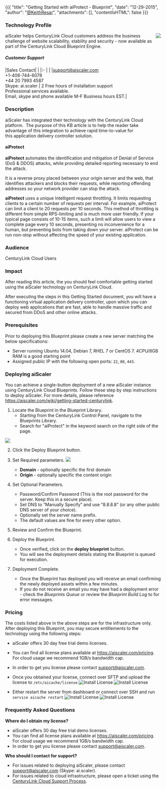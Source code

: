 {{{
  "title": "Getting Started with aiProtect - Blueprint",
  "date": "12-29-2015",
  "author": "<a href='https://twitter.com/KeithResar'>@KeithResar</a>",
  "attachments": [],
  "contentIsHTML": false
}}}

### Technology Profile
<img src="../../images/aiscaler/aiscaler-logo.png" style="border:0;float:right;max-width: 150px;">

aiScaler helps CenturyLink Cloud customers address the business challenge of website scalability, stability and security - now available as part of the CenturyLink Cloud Blueprint Engine.

##### Customer Support
|Sales Contact| |
|:-	| |
|support@aiscaler.com<br>+1-408-744-6078<br>+44 20 7993 4587<br>Skype: ai.scaler | 2 Free hours of installation support<br>Professional services available.<br>Email, skype and phone available M-F Business hours EST.|

### Description
aiScaler has integrated their technology with the CenturyLink Cloud platform.  The purpose of this KB article is to help the reader take advantage of this integration to achieve rapid time-to-value for this application delivery controller solution.

#### aiProtect
**aiProtect** automates the identification and mitigation of Denial of Service (DoS & DDOS) attacks, while providing detailed reporting necessary to end the attack.

It is a reverse proxy placed between your origin server and the web, that identifies attackers and blocks their requests, while reporting offending addresses so your network provider can stop the attack.

**aiProtect** uses a unique Intelligent request throttling. It limits requesting clients to a certain number of requests per interval. For example, aiProtect can limit a client to 20 requests per 10 seconds. This method of throttling is different from simple RPS-limiting and is much more user friendly. If your typical page consists of 10-15 items, such a limit will allow users to view a complete page every 10 seconds, presenting no
inconvenience for a human, but preventing bots from taking down your server. aiProtect can be run non-stop without affecting the speed of your existing application.

### Audience
CenturyLink Cloud Users

### Impact
After reading this article, the you should feel comfortable getting started using the aiScaler technology on CenturyLink Cloud.

After executing the steps in this Getting Started document, you will have a functioning virtual application delivery controller, upon which you can deploy web applications that are fast, able to handle massive traffic and secured from DDoS and other online attacks.

### Prerequisites
Prior to deploying this Blueprint please create a new server matching the below specifications:
* Server running Ubuntu 14.04, Debian 7, RHEL 7 or CentOS 7. 4CPU/8GB RAM is a good starting point
* Assigned public IP with the following open ports: `22`, `80`, `443`.

### Deploying aiScaler
You can achieve a single-button deployment of a new aiScaler instance using CenturyLink Cloud Blueprints. Follow these step by step instructions to deploy aiScaler. For more details, please reference
https://aiscaler.com/wiki/getting-started-centurylink.


1. Locate the Blueprint in the Blueprint Library.
   * Starting from the CenturyLink Control Panel, navigate to the Blueprints Library.
   * Search for "aiProtect" in the keyword search on the right side of the page.

  <img src="../../images/aiscaler/blueprint_tile_aiprotect.png" style="border:0;max-width:250px;">

2. Click the Deploy Blueprint button.

3. Set Required parameters.
   <img src="../../images/aiscaler/deploy_parameters.png" style="max-width:450px;">

   * **Domain** - optionally specific the first domain
   * **Origin** - optionally specific the content origin

4. Set Optional Parameters.
   * Password/Confirm Password (This is the root password for the server. Keep this in a secure place).
   * Set DNS to “Manually Specify” and use “8.8.8.8” (or any other public DNS server of your choice).
   * Optionally set the server name prefix.
   * The default values are fine for every other option.

5. Review and Confirm the Blueprint.

6. Deploy the Blueprint.
   * Once verified, click on the **deploy blueprint** button.
   * You will see the deployment details stating the Blueprint is queued for execution.

7. Deployment Complete.
   * Once the Blueprint has deployed you will receive an email confirming the newly deployed assets within a few minutes.
   * If you do not receive an email you may have had a deployment error - check the *Blueprints Queue* or review the *Blueprint Build Log* to for error messages.

### Pricing
The costs listed above in the above steps are for the infrastructure only. After deploying this Blueprint, you may secure entitlements to the technology using the following steps:
* aiScaler offers 30 day free trial demo licenses.
* You can find all license plans available at https://aiscaler.com/pricing. For cloud usage we recommend 1GB/s bandwidth cap.
* In order to get you license please contact support@aiscaler.com.
* Once you obtained your license, connect over SFTP and upload the license to `/etc/aicache/license`
  ![Install License](../../images/aiscaler/license1.png)
  ![Install License](../../images/aiscaler/license2.png)

* Either restart the server from dashboard or connect over SSH and run `service aicache restart`
  ![Install License](../../images/aiscaler/license3.png)
  ![Install License](../../images/aiscaler/license4.png)

### Frequently Asked Questions

**Where do I obtain my license?**
* aiScaler offers 30 day free trial demo licenses.
* You can find all license plans available at https://aiscaler.com/pricing. For cloud usage we recommend 1GB/s bandwidth cap.
* In order to get you license please contact support@aiscaler.com.

**Who should I contact for support?**
* For issues related to deploying aiScaler, please contact support@aiscaler.com (Skype: ai.scaler).
* For issues related to cloud infrastructure, please open a ticket using the [CenturyLink Cloud Support Process](../../Support/how-do-i-report-a-support-issue.md).
